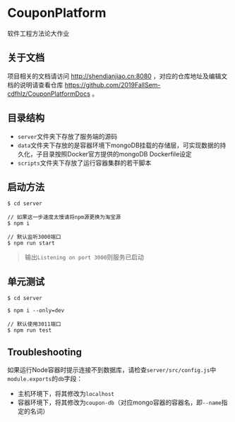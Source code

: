 # CouponPlatform

软件工程方法论大作业

## 关于文档

项目相关的文档请访问 http://shendianjiao.cn:8080 ，对应的仓库地址及编辑文档的说明请查看仓库 https://github.com/2019FallSem-cdfhlz/CouponPlatformDocs 。

## 目录结构

- `server`文件夹下存放了服务端的源码
- `data`文件夹下存放的是容器环境下mongoDB挂载的存储层，可实现数据的持久化，子目录按照Docker官方提供的mongoDB Dockerfile设定
- `scripts`文件夹下存放了运行容器集群的若干脚本

## 启动方法

```
$ cd server

// 如果这一步速度太慢请将npm源更换为淘宝源
$ npm i

// 默认监听3000端口
$ npm run start
```

> 输出`Listening on port 3000`则服务已启动

## 单元测试

```
$ cd server

$ npm i --only=dev

// 默认使用3011端口
$ npm run test
```

## Troubleshooting

如果运行Node容器时提示连接不到数据库，请检查`server/src/config.js`中`module.exports`的`db`字段：
- 主机环境下，将其修改为`localhost`
- 容器环境下，将其修改为`coupon-db`（对应mongo容器的容器名，即`--name`指定的名词）

